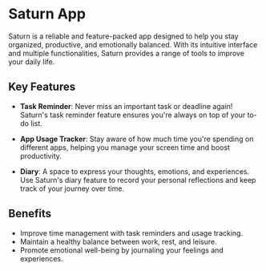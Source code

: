 # Saturn App

Saturn is a reliable and feature-packed app designed to help you stay organized, productive, and emotionally balanced. With its intuitive interface and multiple functionalities, Saturn provides a range of tools to improve your daily life. 

## Key Features

- **Task Reminder**: Never miss an important task or deadline again! Saturn's task reminder feature ensures you're always on top of your to-do list.
  
- **App Usage Tracker**: Stay aware of how much time you're spending on different apps, helping you manage your screen time and boost productivity.

- **Diary**: A space to express your thoughts, emotions, and experiences. Use Saturn's diary feature to record your personal reflections and keep track of your journey over time.

## Benefits

- Improve time management with task reminders and usage tracking.
- Maintain a healthy balance between work, rest, and leisure.
- Promote emotional well-being by journaling your feelings and experiences.
